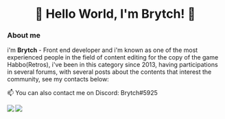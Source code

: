 <h1 align="center">👋 Hello World, I'm Brytch!  👋</h1>

### About me
i'm <b>Brytch</b> - Front end developer and i'm known as one of the most experienced people in the field of content editing for the copy of the game Habbo(Retros), i've been in this category since 2013, having participations in several forums, with several posts about the contents that interest the community, see my contacts below:



📫 You can also contact me on Discord: Brytch#5925

<a href="https://github.com/xBrytch/github-readme-stats"> 
  <img align="left" src="https://github-readme-stats.vercel.app/api?username=xBrytch&count_private=true&show_icons=true&theme=dracula" />
</a>
<a href="https://github.com/xBrytch/github-readme-stats">
  <img align="center" src="https://github-readme-stats.vercel.app/api/top-langs/?username=xBrytch&theme=dracula" />
</a>
